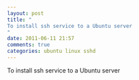 ```yaml
---
layout: post
title: "
To install ssh service to a Ubuntu server
"
date: 2011-06-11 21:57
comments: true
categories: ubuntu linux sshd
---
```


To install ssh service to a Ubuntu server


```

